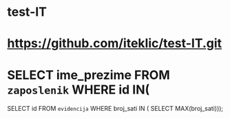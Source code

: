 # test-IT
# https://github.com/iteklic/test-IT.git
# SELECT ime_prezime FROM `zaposlenik` WHERE id IN( 
  SELECT id FROM `evidencija` WHERE broj_sati IN ( 
  SELECT MAX(broj_sati)));

